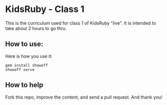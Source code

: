 # KidsRuby - Class 1

This is the curriculum used for class 1 of KidsRuby "live". It is intended to take about 2 hours to go thru.

## How to use:

Here is how you use it:

    gem install showoff
    showoff serve

## How to help

Fork this repo, improve the content, and send a pull request. And thank you!
